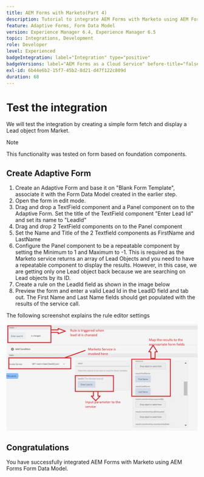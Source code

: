 ```yaml
---
title: AEM Forms with Marketo(Part 4)
description: Tutorial to integrate AEM Forms with Marketo using AEM Forms Form Data Model.
feature: Adaptive Forms, Form Data Model
version: Experience Manager 6.4, Experience Manager 6.5
topic: Integrations, Development
role: Developer
level: Experienced
badgeIntegration: label="Integration" type="positive"
badgeVersions: label="AEM Forms as a Cloud Service" before-title="false"
exl-id: 6b44e6b2-15f7-45b2-8d21-d47f122c809d
duration: 68
---
```

# Test the integration

We will test the integration by creating a simple form fetch and display a Lead object from Market.

>[!NOTE]
>
>This functionality was tested on form based on foundation components.

## Create Adaptive Form

1. Create an Adaptive Form and base it on "Blank Form Template", associate it with the Form Data Model created in the earlier step.
1. Open the form in edit mode.
1. Drag and drop a TextField component and a Panel component on to the Adaptive Form. Set the title of  the TextField component "Enter Lead Id" and set its name to "LeadId"
1. Drag and drop 2 TextField components on to the Panel component
1. Set the Name and Title of the 2 Textfield components as FirstName and LastName
1. Configure the Panel component to be a repeatable component by setting the Minimum to 1 and Maximum to -1. This is required as the Marketo service returns an array of Lead Objects and you need to have a repeatable component to display the results. However, in this case, we are getting only one Lead object back because we are searching on Lead objects by its ID.
1. Create a rule on the LeadId field as shown in the image below
1. Preview the form and enter a valid Lead Id in the LeadID field and tab out. The First Name and Last Name fields should get populated with the results of the service call.

The following screenshot explains the rule editor settings

![ruleeditor](assets/ruleeditor.png)


## Congratulations

You have successfully integrated AEM Forms with Marketo using AEM Forms Form Data Model.